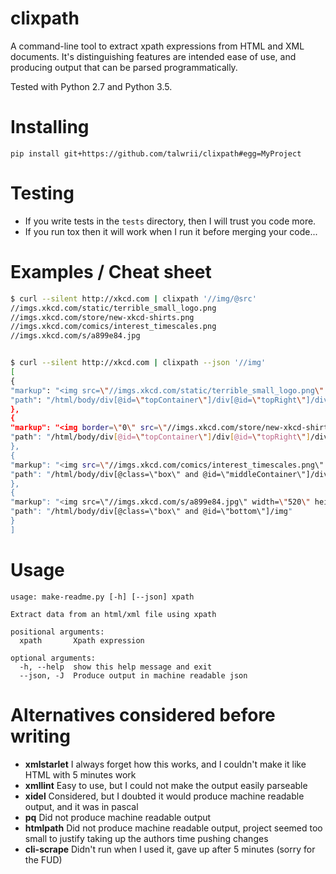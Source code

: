 <!-- This is generated by make-readme.py do not edit -->
# clixpath

A command-line tool to extract xpath expressions from HTML and XML documents.
It's distinguishing features are intended ease of use, and
producing output that can be parsed programmatically.

Tested with Python 2.7 and Python 3.5.

# Installing

```
pip install git+https://github.com/talwrii/clixpath#egg=MyProject
```

# Testing

- If you write tests in the `tests` directory, then I will trust you code more.
- If you run tox then it will work when I run it before merging your code...

# Examples / Cheat sheet

```bash
$ curl --silent http://xkcd.com | clixpath '//img/@src'
//imgs.xkcd.com/static/terrible_small_logo.png
//imgs.xkcd.com/store/new-xkcd-shirts.png
//imgs.xkcd.com/comics/interest_timescales.png
//imgs.xkcd.com/s/a899e84.jpg


$ curl --silent http://xkcd.com | clixpath --json '//img'
[
{
"markup": "<img src=\"//imgs.xkcd.com/static/terrible_small_logo.png\" alt=\"xkcd.com logo\" height=\"83\" width=\"185\"/>",
"path": "/html/body/div[@id=\"topContainer\"]/div[@id=\"topRight\"]/div[@id=\"masthead\"]/span/a/img"
},
{
"markup": "<img border=\"0\" src=\"//imgs.xkcd.com/store/new-xkcd-shirts.png\"/>",
"path": "/html/body/div[@id=\"topContainer\"]/div[@id=\"topRight\"]/div[@id=\"news\"]/a/img"
},
{
"markup": "<img src=\"//imgs.xkcd.com/comics/interest_timescales.png\" title=\"Sometimes, parts of a slowly-rising mountain suddenly rises REALLY fast, which is extra interesting.\" alt=\"Interest Timescales\"/>\n",
"path": "/html/body/div[@class=\"box\" and @id=\"middleContainer\"]/div[@id=\"comic\"]/img"
},
{
"markup": "<img src=\"//imgs.xkcd.com/s/a899e84.jpg\" width=\"520\" height=\"100\" alt=\"Selected Comics\" usemap=\"#comicmap\"/>\n",
"path": "/html/body/div[@class=\"box\" and @id=\"bottom\"]/img"
}
]

```

# Usage

```
usage: make-readme.py [-h] [--json] xpath

Extract data from an html/xml file using xpath

positional arguments:
  xpath       Xpath expression

optional arguments:
  -h, --help  show this help message and exit
  --json, -J  Produce output in machine readable json

```
# Alternatives considered before writing

- **xmlstarlet** I always forget how this works, and I couldn't make it like HTML with 5 minutes work
- **xmllint**  Easy to use, but I could not make the output easily parseable
- **xidel** Considered, but I doubted it would produce machine readable output, and it was in pascal
- **pq** Did not produce machine readable output
- **htmlpath** Did not produce machine readable output, project seemed too small to justify taking up the authors time pushing changes
- **cli-scrape**  Didn't run when I used it, gave up after 5 minutes (sorry for the FUD)


